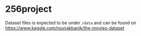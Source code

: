 # 256project

Dataset files is expected to be under `/data` and can be found on https://www.kaggle.com/rounakbanik/the-movies-dataset 

